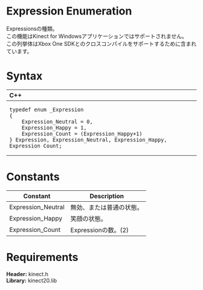Expression Enumeration  
======================  

Expressionsの種類。  
この機能はKinect for Windowsアプリケーションではサポートされません。  
この列挙体はXbox One SDKとのクロスコンパイルをサポートするために含まれています。 <span id="syntaxSection"></span>

Syntax  
======  

<table>
<colgroup>
<col width="100%" />
</colgroup>
<thead>
<tr class="header">
<th align="left">C++</th>
</tr>
</thead>
<tbody>
<tr class="odd">
<td align="left"><pre><code>typedef enum _Expression  
{  
    Expression_Neutral = 0,  
    Expression_Happy = 1,  
    Expression_Count = (Expression_Happy+1)  
} Expression, Expression_Neutral, Expression_Happy, Expression_Count;</code></pre></td>
</tr>
</tbody>
</table>

<span id="ID4E6"></span>

Constants  
=========  

| Constant            | Description                                             |
|---------------------|---------------------------------------------------------|
| Expression\_Neutral | 無効、または普通の状態。                                      |
| Expression\_Happy   | 笑顔の状態。                                               |
| Expression\_Count   | Expressionの数。(2)                                       |

<span id="requirements"></span>

Requirements  
============  

**Header:** kinect.h  
**Library:** kinect20.lib  



<!--Please do not edit the data in the comment block below.-->
<!--
TOCTitle : Expression Enumeration
RLTitle : Expression Enumeration
KeywordK : Expression enumeration
HelpPriority : 2
KeywordF : Expression
KeywordF : Microsoft.Kinect.kinect.Expression
KeywordA : T:Microsoft.Kinect.kinect.Expression
AssetID : T:Microsoft.Kinect.kinect.Expression
Locale : en-us
CommunityContent : 1
APIType : Managed
APILocation : 
APIName : Microsoft.Kinect.kinect.Expression
TargetOS : Windows
TopicType : kbSyntax
DevLang : C++
DocSet : K4Wv2
ProjType : K4Wv2Proj
Technology : Kinect for Windows
Product : Kinect for Windows SDK v2
productversion : 20
-->
